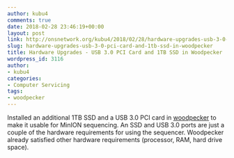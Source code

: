 ```yaml
---
author: kubu4
comments: true
date: 2018-02-28 23:46:19+00:00
layout: post
link: http://onsnetwork.org/kubu4/2018/02/28/hardware-upgrades-usb-3-0-pci-card-and-1tb-ssd-in-woodpecker/
slug: hardware-upgrades-usb-3-0-pci-card-and-1tb-ssd-in-woodpecker
title: Hardware Upgrades - USB 3.0 PCI Card and 1TB SSD in Woodpecker
wordpress_id: 3116
author:
- kubu4
categories:
- Computer Servicing
tags:
- woodpecker
---
```


Installed an additional 1TB SSD and a USB 3.0 PCI card in [woodpecker](https://docs.google.com/spreadsheets/d/1mtIITcjqZVEQtynYZFdOdx51uXTiXP7Jvvzv_SnWCDY/edit?usp=sharing) to make it usable for MinION sequencing. An SSD and USB 3.0 ports are just a couple of the hardware requirements for using the sequencer. Woodpecker already satisfied other hardware requirements (processor, RAM, hard drive space).

